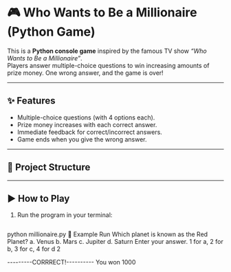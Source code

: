 # 🎮 Who Wants to Be a Millionaire (Python Game)

This is a **Python console game** inspired by the famous TV show *“Who Wants to Be a Millionaire”*.  
Players answer multiple-choice questions to win increasing amounts of prize money. One wrong answer, and the game is over!

---

## ✨ Features
- Multiple-choice questions (with 4 options each).
- Prize money increases with each correct answer.
- Immediate feedback for correct/incorrect answers.
- Game ends when you give the wrong answer.

---

## 📂 Project Structure
---

## ▶️ How to Play
1. Run the program in your terminal:
   ```bash
  python millionaire.py
📸 Example Run
Which planet is known as the Red Planet?
a. Venus
b. Mars
c. Jupiter
d. Saturn
Enter your answer. 1 for a, 2 for b, 3 for c, 4 for d
2

---------CORRRECT!----------
You won 1000

